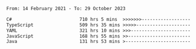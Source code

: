 <!-- [![Top Langs](https://github-readme-stats.vercel.app/api/top-langs/?username=thititongumpun&layout=compact&langs_count=7&theme=prussian)](https://github.com/thititongumpun)
[![Anurag's GitHub stats](https://github-readme-stats.vercel.app/api?username=thititongumpun&hide=stars&show_icons=true&theme=prussian)](https://github.com/thititongumpun) -->

<!--START_SECTION:waka-->

```txt
From: 14 February 2021 - To: 29 October 2023

C#                         710 hrs 5 mins  >>>>>>>------------------   26.97 %
TypeScript                 509 hrs 35 mins >>>>>--------------------   19.35 %
YAML                       321 hrs 10 mins >>>----------------------   12.20 %
JavaScript                 168 hrs 55 mins >>-----------------------   06.41 %
Java                       131 hrs 53 mins >------------------------   05.01 %
```

<!--END_SECTION:waka-->
